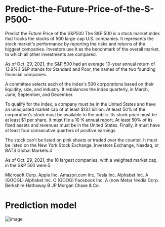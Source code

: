 # Predict-the-Future-Price-of-the-S-P500-
Predict the Future Price of the S&amp;P500 
The S&P 500 is a stock market index that tracks the stocks of 500 large-cap U.S. companies. It represents the stock market's performance by reporting the risks and returns of the biggest companies. Investors use it as the benchmark of the overall market, to which all other investments are compared.

As of Oct. 29, 2021, the S&P 500 had an average 10-year annual return of 13.9%.1 S&P stands for Standard and Poor, the names of the two founding financial companies.

A committee selects each of the index's 500 corporations based on their liquidity, size, and industry. It rebalances the index quarterly, in March, June, September, and December.


To qualify for the index, a company must be in the United States and have an unadjusted market cap of at least $13.1 billion. At least 50% of the corporation's stock must be available to the public. Its stock price must be at least $1 per share. It must file a 10-K annual report. At least 50% of its fixed assets and revenues must be in the United States. Finally, it must have at least four consecutive quarters of positive earnings.

The stock can't be listed on pink sheets or traded over the counter. It must be listed on the New York Stock Exchange, Investors Exchange, Nasdaq, or BATS Global Markets.4

As of Oct. 29, 2021, the 10 largest companies, with a weighted market cap, in the S&P 500 were:5


Microsoft Corp.
Apple Inc.
Amazon.com Inc.
Tesla Inc.
Alphabet Inc. A (GOOGL)
Alphabet Inc. C (GOOG)
Facebook Inc. A (now Meta)
Nvidia Corp.
Berkshire Hathaway B
JP Morgan Chase & Co.

# Prediction model
![image](https://user-images.githubusercontent.com/86925605/147908094-e1233aad-2b1b-4f24-bf33-c5d8a6c93a79.png)
